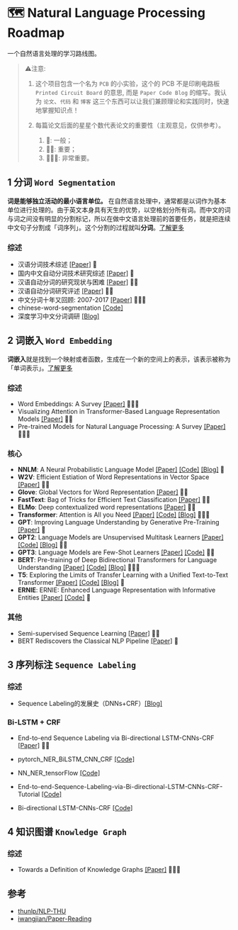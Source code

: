 # 🗺️ Natural Language Processing Roadmap

一个自然语言处理的学习路线图。

> ⚠️注意:
>
> 1. 这个项目包含一个名为 `PCB` 的小实验，这个的 PCB 不是印刷电路板 `Printed Circuit Board` 的意思, 而是 `Paper Code Blog` 的缩写。我认为 `论文`、`代码` 和 `博客` 这三个东西可以让我们兼顾理论和实践同时，快速地掌握知识点！
>
> 2. 每篇论文后面的星星个数代表论文的重要性（主观意见，仅供参考）。
>     1. 🌟: 一般；
>     2. 🌟🌟: 重要；
>     3. 🌟🌟🌟: 非常重要。

## 1 分词 `Word Segmentation`

**词是能够独立活动的最小语言单位。** 在自然语言处理中，通常都是以词作为基本单位进行处理的。由于英文本身具有天生的优势，以空格划分所有词。而中文的词与词之间没有明显的分割标记，所以在做中文语言处理前的首要任务，就是把连续中文句子分割成「词序列」。这个分割的过程就叫**分词**。[了解更多](https://www.v2ai.cn/2018/04/26/nature-language-processing/2-word-segmentation/)

### 综述

- 汉语分词技术综述 [\[Paper\]](http://www.lis.ac.cn/CN/article/downloadArticleFile.do?attachType=PDF&id=9402) 🌟
- 国内中文自动分词技术研究综述 [\[Paper\]](http://www.lis.ac.cn/CN/article/downloadArticleFile.do?attachType=PDF&id=11361) 🌟
- 汉语自动分词的研究现状与困难 [\[Paper\]](http://sourcedb.ict.cas.cn/cn/ictthesis/200907/P020090722605434114544.pdf) 🌟🌟
- 汉语自动分词研究评述 [\[Paper\]](http://59.108.48.5/course/mining/12-13spring/%E5%8F%82%E8%80%83%E6%96%87%E7%8C%AE/02-01%E6%B1%89%E8%AF%AD%E8%87%AA%E5%8A%A8%E5%88%86%E8%AF%8D%E7%A0%94%E7%A9%B6%E8%AF%84%E8%BF%B0.pdf) 🌟🌟
- 中文分词十年又回顾: 2007-2017 [\[Paper\]](https://arxiv.org/pdf/1901.06079.pdf) 🌟🌟🌟
- chinese-word-segmentation [\[Code\]](https://github.com/Ailln/chinese-word-segmentation)
- 深度学习中文分词调研 [\[Blog\]](http://www.hankcs.com/nlp/segment/depth-learning-chinese-word-segmentation-survey.html)

## 2 词嵌入 `Word Embedding`

**词嵌入**就是找到一个映射或者函数，生成在一个新的空间上的表示，该表示被称为「单词表示」。[了解更多](https://www.v2ai.cn/2018/08/27/nature-language-processing/6-word-embedding/)

### 综述

- Word Embeddings: A Survey [\[Paper\]](https://arxiv.org/pdf/1901.09069.pdf) 🌟🌟🌟
- Visualizing Attention in Transformer-Based Language Representation Models [\[Paper\]](https://arxiv.org/pdf/1904.02679.pdf) 🌟🌟
- Pre-trained Models for Natural Language Processing: A Survey [\[Paper\]](https://arxiv.org/pdf/2003.08271.pdf) 🌟🌟🌟

### 核心

- **NNLM**: A Neural Probabilistic Language Model [\[Paper\]](http://www.jmlr.org/papers/volume3/bengio03a/bengio03a.pdf) [\[Code\]](https://github.com/FuYanzhe2/NNLM) [\[Blog\]](https://zhuanlan.zhihu.com/p/21240807) 🌟
- **W2V**: Efficient Estiation of Word Representations in Vector Space [\[Paper\]](https://arxiv.org/abs/1301.3781) 🌟🌟
- **Glove**: Global Vectors for Word Representation [\[Paper\]](https://nlp.stanford.edu/pubs/glove.pdf) 🌟🌟
- **FastText**: Bag of Tricks for Efficient Text Classification [\[Paper\]](https://arxiv.org/pdf/1607.01759.pdf) 🌟🌟
- **ELMo**: Deep contextualized word representations [\[Paper\]](https://arxiv.org/pdf/1802.05365.pdf) 🌟🌟
- **Transformer**: Attention is All you Need [\[Paper\]](https://arxiv.org/pdf/1706.03762.pdf) [\[Code\]](https://github.com/tensorflow/tensor2tensor) [\[Blog\]](http://jalammar.github.io/illustrated-transformer/) 🌟🌟🌟
- **GPT**: Improving Language Understanding by Generative Pre-Training [\[Paper\]](https://s3-us-west-2.amazonaws.com/openai-assets/research-covers/language-unsupervised/language_understanding_paper.pdf) 🌟
- **GPT2**: Language Models are Unsupervised Multitask Learners [\[Paper\]](https://d4mucfpksywv.cloudfront.net/better-language-models/language-models.pdf) [\[Code\]](https://github.com/openai/gpt-2) [\[Blog\]](https://openai.com/blog/better-language-models/) 🌟🌟
- **GPT3**: Language Models are Few-Shot Learners [\[Paper\]](https://arxiv.org/pdf/2005.14165.pdf) [\[Code\]](https://github.com/openai/gpt-3) 🌟🌟
- **BERT**: Pre-training of Deep Bidirectional Transformers for Language Understanding [\[Paper\]](https://arxiv.org/pdf/1810.04805.pdf) [\[Code\]](https://github.com/google-research/bert) [\[Blog\]](https://zhuanlan.zhihu.com/p/49271699) 🌟🌟🌟
- **T5**: Exploring the Limits of Transfer Learning with a Unified Text-to-Text Transformer [\[Paper\]](https://arxiv.org/pdf/1910.10683.pdf) [\[Code\]](https://github.com/google-research/text-to-text-transfer-transformer) [\[Blog\]](https://ai.googleblog.com/2020/02/exploring-transfer-learning-with-t5.html) 🌟
- **ERNIE**: ERNIE: Enhanced Language Representation with Informative Entities [\[Paper\]](https://arxiv.org/pdf/1905.07129.pdf) [\[Code\]](https://github.com/thunlp/ERNIE) 🌟

### 其他

- Semi-supervised Sequence Learning [\[Paper\]](https://arxiv.org/pdf/1511.01432.pdf) 🌟🌟
- BERT Rediscovers the Classical NLP Pipeline [\[Paper\]](https://arxiv.org/pdf/1905.05950.pdf) 🌟

## 3 序列标注 `Sequence Labeling`

### 综述

- Sequence Labeling的发展史（DNNs+CRF）[\[Blog\]](https://zhuanlan.zhihu.com/p/34828874)

### Bi-LSTM + CRF

- End-to-end Sequence Labeling via Bi-directional LSTM-CNNs-CRF [\[Paper\]](https://www.aclweb.org/anthology/P16-1101) 🌟🌟

- pytorch_NER_BiLSTM_CNN_CRF [\[Code\]](https://github.com/bamtercelboo/pytorch_NER_BiLSTM_CNN_CRF)
- NN_NER_tensorFlow [\[Code\]](https://github.com/LopezGG/NN_NER_tensorFlow)
- End-to-end-Sequence-Labeling-via-Bi-directional-LSTM-CNNs-CRF-Tutorial [\[Code\]](https://github.com/jayavardhanr/End-to-end-Sequence-Labeling-via-Bi-directional-LSTM-CNNs-CRF-Tutorial)
- Bi-directional LSTM-CNNs-CRF [\[Code\]](https://zhuanlan.zhihu.com/p/30791481)

## 4 知识图谱 `Knowledge Graph`

### 综述

- Towards a Definition of Knowledge Graphs [\[Paper\]](http://ceur-ws.org/Vol-1695/paper4.pdf) 🌟🌟🌟

## 参考

- [thunlp/NLP-THU](https://github.com/thunlp/NLP-THU)
- [iwangjian/Paper-Reading](https://github.com/iwangjian/Paper-Reading)
